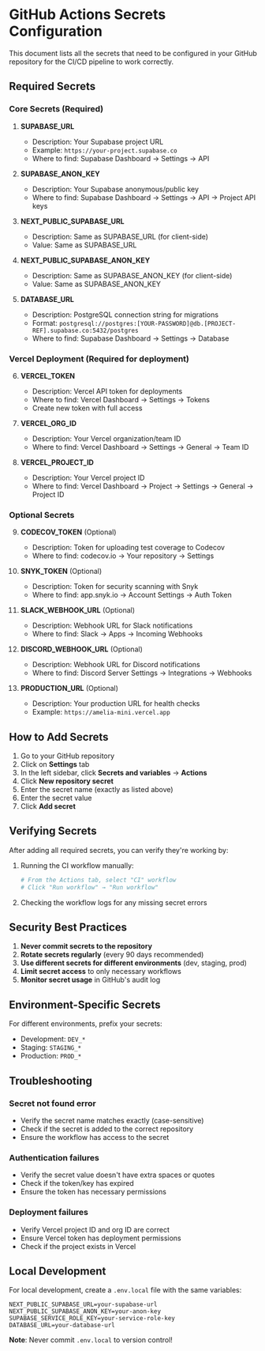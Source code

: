 # GitHub Actions Secrets Configuration

This document lists all the secrets that need to be configured in your GitHub repository for the CI/CD pipeline to work correctly.

## Required Secrets

### Core Secrets (Required)

1. **SUPABASE_URL**
   - Description: Your Supabase project URL
   - Example: `https://your-project.supabase.co`
   - Where to find: Supabase Dashboard → Settings → API

2. **SUPABASE_ANON_KEY**
   - Description: Your Supabase anonymous/public key
   - Where to find: Supabase Dashboard → Settings → API → Project API keys

3. **NEXT_PUBLIC_SUPABASE_URL**
   - Description: Same as SUPABASE_URL (for client-side)
   - Value: Same as SUPABASE_URL

4. **NEXT_PUBLIC_SUPABASE_ANON_KEY**
   - Description: Same as SUPABASE_ANON_KEY (for client-side)
   - Value: Same as SUPABASE_ANON_KEY

5. **DATABASE_URL**
   - Description: PostgreSQL connection string for migrations
   - Format: `postgresql://postgres:[YOUR-PASSWORD]@db.[PROJECT-REF].supabase.co:5432/postgres`
   - Where to find: Supabase Dashboard → Settings → Database

### Vercel Deployment (Required for deployment)

6. **VERCEL_TOKEN**
   - Description: Vercel API token for deployments
   - Where to find: Vercel Dashboard → Settings → Tokens
   - Create new token with full access

7. **VERCEL_ORG_ID**
   - Description: Your Vercel organization/team ID
   - Where to find: Vercel Dashboard → Settings → General → Team ID

8. **VERCEL_PROJECT_ID**
   - Description: Your Vercel project ID
   - Where to find: Vercel Dashboard → Project → Settings → General → Project ID

### Optional Secrets

9. **CODECOV_TOKEN** (Optional)
   - Description: Token for uploading test coverage to Codecov
   - Where to find: codecov.io → Your repository → Settings

10. **SNYK_TOKEN** (Optional)
    - Description: Token for security scanning with Snyk
    - Where to find: app.snyk.io → Account Settings → Auth Token

11. **SLACK_WEBHOOK_URL** (Optional)
    - Description: Webhook URL for Slack notifications
    - Where to find: Slack → Apps → Incoming Webhooks

12. **DISCORD_WEBHOOK_URL** (Optional)
    - Description: Webhook URL for Discord notifications
    - Where to find: Discord Server Settings → Integrations → Webhooks

13. **PRODUCTION_URL** (Optional)
    - Description: Your production URL for health checks
    - Example: `https://amelia-mini.vercel.app`

## How to Add Secrets

1. Go to your GitHub repository
2. Click on **Settings** tab
3. In the left sidebar, click **Secrets and variables** → **Actions**
4. Click **New repository secret**
5. Enter the secret name (exactly as listed above)
6. Enter the secret value
7. Click **Add secret**

## Verifying Secrets

After adding all required secrets, you can verify they're working by:

1. Running the CI workflow manually:
   ```bash
   # From the Actions tab, select "CI" workflow
   # Click "Run workflow" → "Run workflow"
   ```

2. Checking the workflow logs for any missing secret errors

## Security Best Practices

1. **Never commit secrets to the repository**
2. **Rotate secrets regularly** (every 90 days recommended)
3. **Use different secrets for different environments** (dev, staging, prod)
4. **Limit secret access** to only necessary workflows
5. **Monitor secret usage** in GitHub's audit log

## Environment-Specific Secrets

For different environments, prefix your secrets:
- Development: `DEV_*`
- Staging: `STAGING_*`
- Production: `PROD_*`

## Troubleshooting

### Secret not found error
- Verify the secret name matches exactly (case-sensitive)
- Check if the secret is added to the correct repository
- Ensure the workflow has access to the secret

### Authentication failures
- Verify the secret value doesn't have extra spaces or quotes
- Check if the token/key has expired
- Ensure the token has necessary permissions

### Deployment failures
- Verify Vercel project ID and org ID are correct
- Ensure Vercel token has deployment permissions
- Check if the project exists in Vercel

## Local Development

For local development, create a `.env.local` file with the same variables:

```env
NEXT_PUBLIC_SUPABASE_URL=your-supabase-url
NEXT_PUBLIC_SUPABASE_ANON_KEY=your-anon-key
SUPABASE_SERVICE_ROLE_KEY=your-service-role-key
DATABASE_URL=your-database-url
```

**Note**: Never commit `.env.local` to version control!